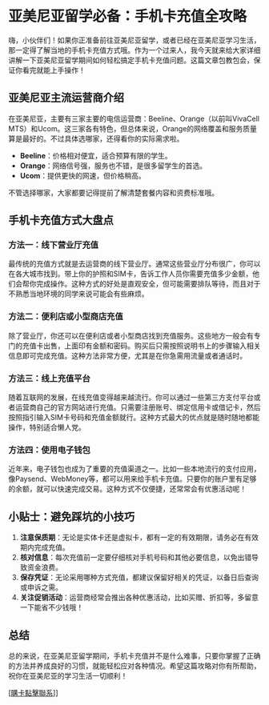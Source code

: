 # 亚美尼亚留学必备：手机卡充值全攻略

嗨，小伙伴们！如果你正准备前往亚美尼亚留学，或者已经在亚美尼亚学习生活，那一定得了解当地的手机卡充值方式哦。作为一个过来人，我今天就来给大家详细讲解一下亚美尼亚留学期间如何轻松搞定手机卡充值问题。这篇文章包教包会，保证你看完就能上手操作！

## 亚美尼亚主流运营商介绍

在亚美尼亚，主要有三家主要的电信运营商：Beeline、Orange（以前叫VivaCell MTS）和Ucom。这三家各有特色，但总体来说，Orange的网络覆盖和服务质量算是最好的。不过具体选哪家，还得看你的实际需求啦。

- **Beeline**：价格相对便宜，适合预算有限的学生。
- **Orange**：网络信号强，服务也不错，是很多留学生的首选。
- **Ucom**：提供更快的网速，但价格稍高。

不管选择哪家，大家都要记得提前了解清楚套餐内容和资费标准哦。

## 手机卡充值方式大盘点

### 方法一：线下营业厅充值

最传统的充值方式就是去运营商的线下营业厅。通常这些营业厅分布很广，你可以在各大城市找到。带上你的护照和SIM卡，告诉工作人员你需要充值多少金额，他们会帮你完成操作。这种方式的好处是直观安全，但可能需要排队等待，而且对于不熟悉当地环境的同学来说可能会有些麻烦。

### 方法二：便利店或小型商店充值

除了营业厅，你还可以在便利店或者小型商店找到充值服务。这些地方一般会有专门的充值卡出售，上面印有金额和密码。购买后只需按照说明书上的步骤输入相关信息即可完成充值。这种方法非常方便，尤其是在你急需用流量或者通话时。

### 方法三：线上充值平台

随着互联网的发展，在线充值变得越来越流行。你可以通过一些第三方支付平台或者运营商自己的官方网站进行充值。只需要注册账号、绑定信用卡或借记卡，然后按照指引输入SIM卡号码和充值金额就行。这种方式最大的优点就是随时随地都能操作，特别适合懒人党。

### 方法四：使用电子钱包

近年来，电子钱包也成为了重要的充值渠道之一。比如一些本地流行的支付应用，像Paysend、WebMoney等，都可以用来给手机卡充值。只要你的账户里有足够的余额，就可以快速完成交易。这种方式不仅便捷，还常常会有优惠活动呢！

## 小贴士：避免踩坑的小技巧

1. **注意保质期**：无论是实体卡还是虚拟卡，都有一定的有效期限，请务必在有效期内完成充值。
2. **核对信息**：每次充值前一定要仔细核对手机号码和其他必要信息，以免出错导致资金浪费。
3. **保存凭证**：无论采用哪种方式充值，都建议保留好相关的凭证，以备日后查询或申诉之需。
4. **关注促销活动**：运营商经常会推出各种优惠活动，比如买赠、折扣等，多留意一下能省不少钱哦！

## 总结

总的来说，在亚美尼亚留学期间，手机卡充值并不是什么难事，只要你掌握了正确的方法并养成良好的习惯，就能轻松应对各种情况。希望这篇攻略对你有所帮助，祝你在亚美尼亚的学习生活一切顺利！

[[購卡點擊聯系](https://t.me/s/esim1088)]]